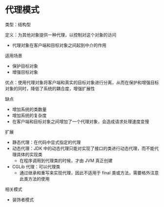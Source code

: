 # 代理模式

类型：结构型

定义：为其他对象提供一种代理，以控制对这个对象的访问

- 代理对象在客户端和目标对象之间起到中介的作用

适用场景
- 保护目标对象
- 增强目标对象

优点：使用代理对象将客户端和真实的目标对象进行分离，从而在保护和增强目标对象的同时，降低了系统的耦合度，增强扩展性

缺点
- 增加系统的类数量
- 增加系统的复杂度
- 在客户端和目标对象之间增加了一个代理对象，会造成请求处理速度变慢

扩展
- 静态代理：在代码中显式指定的代理
- 动态代理：JDK 中的动态代理只能对实现了接口的类进行动态代理，而不能代理具体的实现类
  - 在程序调用到代理类的时候，才由 JVM 真正创建
- CGLib 代理：可以代理类
  - 通过继承和重写来实现代理，因此不适用于 final 类或方法，需要格外注意此类方法的使用

相关模式
- 装饰者模式
